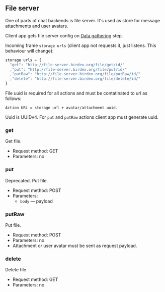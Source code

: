 ## File server
One of parts of chat backends is file server. It's used as store for message attachments and user avatars.

Client app gets file server config on [Data gathering](/basic-principes.md#data-gathering) step.

Incoming frame `storage urls` (client app not requests it, just listens. This behaviour will change):
```javascript
storage urls = {
  "get": "http://file-server.birdex.org/file/get/id/"
  ,"put": "http://file-server.birdex.org/file/put/id/"
  ,"putRaw": "http://file-server.birdex.org/file/putRaw/id/"
  ,"delete": "http://file-server.birdex.org/file/delete/id/"
}
```
File uuid is required for all actions and must be contatinated to url as follows:
```
Action URL = storage url + avatar/attachment uuid.
```

Uuid is UUIDv4. For `put` and `putRaw` actions client app must generate uuid.

### get
Get file.
- Request method: GET
- Parameters: no

### put
Deprecated. Put file.
- Request method: POST
- Parameters:
  - `body` — payload

### putRaw
Put file.
- Request method: POST
- Parameters: no
- Attachment or user avatar must be sent as request payload.

### delete
Delete file.
- Request method: GET
- Parameters: no
